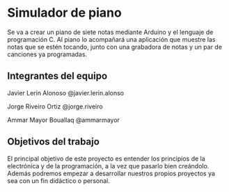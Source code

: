 # **Simulador de piano**

Se va a crear un piano de siete notas mediante Arduino y el lenguaje de programación C. Al piano lo acompañará una aplicación que muestre las notas que se estén tocando, junto con una grabadora de notas y un par de canciones ya programadas.

## Integrantes del equipo

Javier Lerín Alonoso @javier.lerin.alonso

Jorge Riveiro Ortiz @jorge.riveiro

Ammar Mayor Bouallaq @ammarmayor

## Objetivos del trabajo

El principal objetivo de este proyecto es entender los principios de la electrónica y de la programación, a la vez que pasarlo bien creándolo.
Además podremos empezar a desarrollar nuestros propios proyectos ya sea con un fin didáctico o personal.

